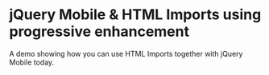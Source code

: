 jQuery Mobile &amp; HTML Imports using progressive enhancement
==================================================

A demo showing how you can use HTML Imports together with jQuery Mobile today.
